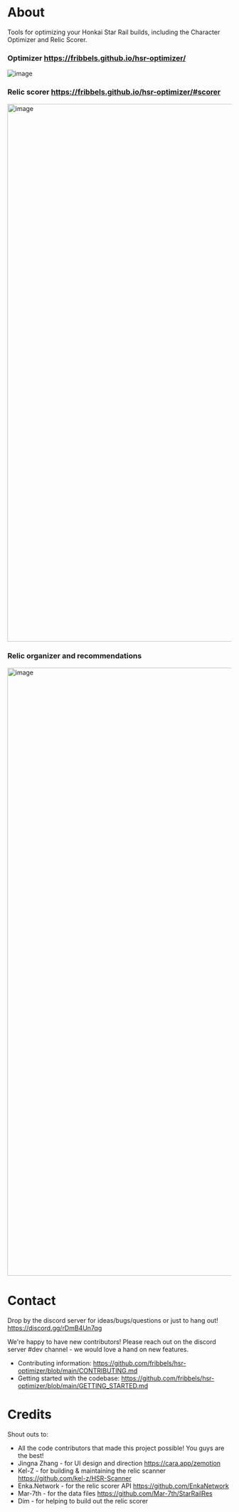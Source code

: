 # About

Tools for optimizing your Honkai Star Rail builds, including the Character Optimizer and Relic Scorer.

### Optimizer https://fribbels.github.io/hsr-optimizer/

![image](https://github.com/fribbels/hsr-optimizer/assets/7908525/0f2cffcb-00dd-4a17-8a07-dcb847f9214b)

### Relic scorer https://fribbels.github.io/hsr-optimizer/#scorer

<img width="1209" alt="image" src="https://github.com/fribbels/hsr-optimizer/assets/7908525/2602f445-a93d-411d-b2e3-59346bd9a782">

### Relic organizer and recommendations

<img width="1367" alt="image" src="https://github.com/fribbels/hsr-optimizer/assets/7908525/1274f519-7df7-413d-b97a-4f0e202d67fb">


# Contact

Drop by the discord server for ideas/bugs/questions or just to hang out! https://discord.gg/rDmB4Un7qg

We're happy to have new contributors! Please reach out on the discord server #dev channel - we would love a hand on new features.
* Contributing information: https://github.com/fribbels/hsr-optimizer/blob/main/CONTRIBUTING.md
* Getting started with the codebase: https://github.com/fribbels/hsr-optimizer/blob/main/GETTING_STARTED.md

# Credits

Shout outs to:
* All the code contributors that made this project possible! You guys are the best!
* Jingna Zhang - for UI design and direction https://cara.app/zemotion
* Kel-Z - for building & maintaining the relic scanner https://github.com/kel-z/HSR-Scanner
* Enka.Network - for the relic scorer API https://github.com/EnkaNetwork
* Mar-7th - for the data files https://github.com/Mar-7th/StarRailRes
* Dim - for helping to build out the relic scorer
